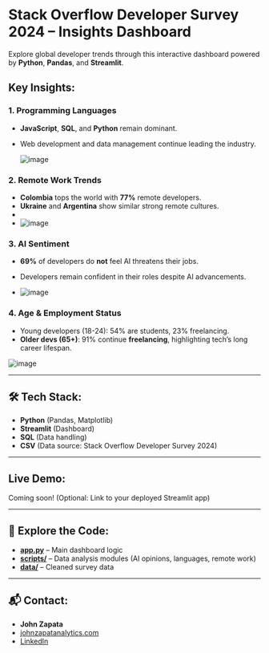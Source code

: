 #  Stack Overflow Developer Survey 2024 – Insights Dashboard

Explore global developer trends through this interactive dashboard powered by **Python**, **Pandas**, and **Streamlit**.

##  Key Insights:

### 1. **Programming Languages**
- **JavaScript**, **SQL**, and **Python** remain dominant.
- Web development and data management continue leading the industry.

  ![image](https://github.com/user-attachments/assets/4fa04967-5220-4610-82b4-7ad99a38844a)

### 2. **Remote Work Trends**
- **Colombia** tops the world with **77%** remote developers.
- **Ukraine** and **Argentina** show similar strong remote cultures.
- 
- ![image](https://github.com/user-attachments/assets/841a43e6-4a0d-4114-9976-298cbd048345)


### 3. **AI Sentiment**
- **69%** of developers do **not** feel AI threatens their jobs.
- Developers remain confident in their roles despite AI advancements.

- ![image](https://github.com/user-attachments/assets/8d4f5613-4b6b-4cf5-96c7-a208941fbb10)


### 4. **Age & Employment Status**
- Young developers (18-24): 54% are students, 23% freelancing.
- **Older devs (65+)**: 91% continue **freelancing**, highlighting tech’s long career lifespan.

![image](https://github.com/user-attachments/assets/b84991f7-d420-480b-89cd-4c6abf2b3f7e)

---

## 🛠 Tech Stack:
- **Python** (Pandas, Matplotlib)
- **Streamlit** (Dashboard)
- **SQL** (Data handling)
- **CSV** (Data source: Stack Overflow Developer Survey 2024)

---

##  Live Demo:
Coming soon! (Optional: Link to your deployed Streamlit app)

---

## 📂 Explore the Code:
- **[app.py](app.py)** – Main dashboard logic
- **[scripts/](scripts/)** – Data analysis modules (AI opinions, languages, remote work)
- **[data/](data/)** – Cleaned survey data

---

## 📬 Contact:
- **John Zapata**  
- [johnzapatanalytics.com](https://johnzapatanalytics.com)  
- [LinkedIn]([https://linkedin.com/in/john-zapata](https://www.linkedin.com/in/john-z-99698a115/))
